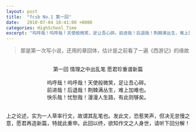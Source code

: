 ```yaml
---
layout: post
title:  "fcsb No.1 第一回"
date:   2010-07-04 10:41:00 +0000
categories: HighSchool_Time
excerpt: "呜呼哉！呜呼哉！天使般微笑，足让吾心碎。前进哉！后退哉！荆棘满丛生，难上加难也。快乐哉！忧愁哉！漫漫人生路，有此则够矣"
---
```


<div>
<blockquote class='quote-style'>
那是第一次写小说，还用的章回体，估计是之前看了一遍《西游记》的缘故<!--excerpt-->
</blockquote>
</div>

<div align='center'>
<br>
第一回 情理之中出乱笔 愿君珍重谱新篇<br>
<br>
呜呼哉！呜呼哉！天使般微笑，足让吾心碎。<br>
前进哉！后退哉！荆棘满丛生，难上加难也。<br>
快乐哉！忧愁哉！漫漫人生路，有此则够矣。<br>
<br>
</div>

上之论述，实为一人草率行文，故谓其乱笔也。发此文，恐惹笑声，但决无怠慢之意，愿君再造新篇，特就此重申。此回以终，欲知作文之人身世，请听下回分解！